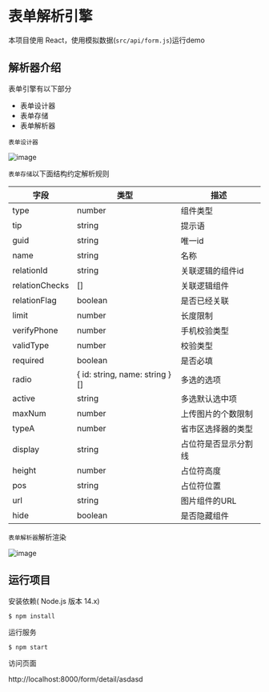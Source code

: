 # 表单解析引擎

本项目使用 React，使用模拟数据(`src/api/form.js`)运行demo

## 解析器介绍

表单引擎有以下部分

- 表单设计器
- 表单存储
- 表单解析器



`表单设计器`

![image](https://user-images.githubusercontent.com/10667077/123079134-38c67580-d44e-11eb-8efe-b0725607c00b.png)



`表单存储`以下面结构约定解析规则

| 字段           | 类型                           | 描述                 |
| -------------- | ------------------------------ | -------------------- |
| type           | number                         | 组件类型             |
| tip            | string                         | 提示语               |
| guid           | string                         | 唯一id               |
| name           | string                         | 名称                 |
| relationId     | string                         | 关联逻辑的组件id     |
| relationChecks | []                             | 关联逻辑组件         |
| relationFlag   | boolean                        | 是否已经关联         |
| limit          | number                         | 长度限制             |
| verifyPhone    | number                         | 手机校验类型         |
| validType      | number                         | 校验类型             |
| required       | boolean                        | 是否必填             |
| radio          | { id: string, name: string }[] | 多选的选项           |
| active         | string                         | 多选默认选中项       |
| maxNum         | number                         | 上传图片的个数限制   |
| typeA          | number                         | 省市区选择器的类型   |
| display        | string                         | 占位符是否显示分割线 |
| height         | number                         | 占位符高度           |
| pos            | string                         | 占位符位置           |
| url            | string                         | 图片组件的URL        |
| hide           | boolean                        | 是否隐藏组件         |

`表单解析器`解析渲染

![image](https://user-images.githubusercontent.com/10667077/123079553-a377b100-d44e-11eb-8eae-ec8ecd56b145.png)



## 运行项目



安装依赖( Node.js 版本 14.x)

```
$ npm install
```



运行服务

```
$ npm start
```



访问页面

http://localhost:8000/form/detail/asdasd